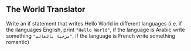 ## The World Translator

Write an if statement that writes Hello World in different languages (i.e. if the  ilanguages English, print `"Hello World"`, if the language is Arabic write something `"مرحبا بالعالم"`, if the language is French write something romantic)
